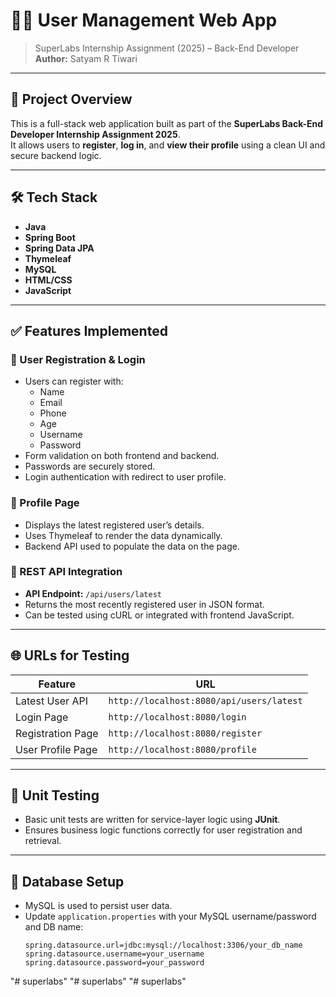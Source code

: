 # 🧑‍💻 User Management Web App

> SuperLabs Internship Assignment (2025) – Back-End Developer  
> **Author:** Satyam R Tiwari

---

## 📌 Project Overview

This is a full-stack web application built as part of the **SuperLabs Back-End Developer Internship Assignment 2025**.  
It allows users to **register**, **log in**, and **view their profile** using a clean UI and secure backend logic.

---

## 🛠️ Tech Stack

- **Java**
- **Spring Boot**
- **Spring Data JPA**
- **Thymeleaf**
- **MySQL**
- **HTML/CSS**
- **JavaScript**

---

## ✅ Features Implemented

### 🔐 User Registration & Login
- Users can register with:
  - Name
  - Email
  - Phone
  - Age
  - Username
  - Password
- Form validation on both frontend and backend.
- Passwords are securely stored.
- Login authentication with redirect to user profile.

### 👤 Profile Page
- Displays the latest registered user’s details.
- Uses Thymeleaf to render the data dynamically.
- Backend API used to populate the data on the page.

### 🔄 REST API Integration
- **API Endpoint:** `/api/users/latest`
- Returns the most recently registered user in JSON format.
- Can be tested using cURL or integrated with frontend JavaScript.

---

## 🌐 URLs for Testing

| Feature            | URL                                   |
|--------------------|----------------------------------------|
| Latest User API    | `http://localhost:8080/api/users/latest` |
| Login Page         | `http://localhost:8080/login`            |
| Registration Page  | `http://localhost:8080/register`         |
| User Profile Page  | `http://localhost:8080/profile`          |

---

## 🧪 Unit Testing

- Basic unit tests are written for service-layer logic using **JUnit**.
- Ensures business logic functions correctly for user registration and retrieval.

---

## 💽 Database Setup

- MySQL is used to persist user data.
- Update `application.properties` with your MySQL username/password and DB name:
  ```properties
  spring.datasource.url=jdbc:mysql://localhost:3306/your_db_name
  spring.datasource.username=your_username
  spring.datasource.password=your_password
"# superlabs" 
"# superlabs" 
"# superlabs" 
